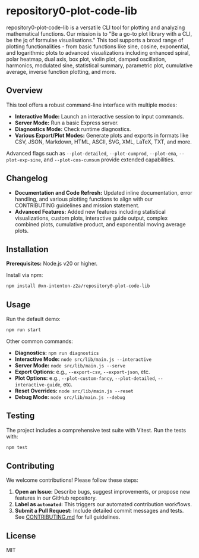 # repository0-plot-code-lib

repository0-plot-code-lib is a versatile CLI tool for plotting and analyzing mathematical functions. Our mission is to "Be a go-to plot library with a CLI, be the jq of formulae visualisations." This tool supports a broad range of plotting functionalities - from basic functions like sine, cosine, exponential, and logarithmic plots to advanced visualizations including enhanced spiral, polar heatmap, dual axis, box plot, violin plot, damped oscillation, harmonics, modulated sine, statistical summary, parametric plot, cumulative average, inverse function plotting, and more.

## Overview

This tool offers a robust command-line interface with multiple modes:

- **Interactive Mode:** Launch an interactive session to input commands.
- **Server Mode:** Run a basic Express server.
- **Diagnostics Mode:** Check runtime diagnostics.
- **Various Export/Plot Modes:** Generate plots and exports in formats like CSV, JSON, Markdown, HTML, ASCII, SVG, XML, LaTeX, TXT, and more.

Advanced flags such as `--plot-detailed`, `--plot-cumprod`, `--plot-ema`, `--plot-exp-sine`, and `--plot-cos-cumsum` provide extended capabilities.

## Changelog

- **Documentation and Code Refresh:** Updated inline documentation, error handling, and various plotting functions to align with our CONTRIBUTING guidelines and mission statement.
- **Advanced Features:** Added new features including statistical visualizations, custom plots, interactive guide output, complex combined plots, cumulative product, and exponential moving average plots.

## Installation

**Prerequisites:** Node.js v20 or higher.

Install via npm:

```bash
npm install @xn-intenton-z2a/repository0-plot-code-lib
```

## Usage

Run the default demo:

```bash
npm run start
```

Other common commands:

- **Diagnostics:** `npm run diagnostics`
- **Interactive Mode:** `node src/lib/main.js --interactive`
- **Server Mode:** `node src/lib/main.js --serve`
- **Export Options:** e.g., `--export-csv`, `--export-json`, etc.
- **Plot Options:** e.g., `--plot-custom-fancy`, `--plot-detailed`, `--interactive-guide`, etc.
- **Reset Overrides:** `node src/lib/main.js --reset`
- **Debug Mode:** `node src/lib/main.js --debug`

## Testing

The project includes a comprehensive test suite with Vitest. Run the tests with:

```bash
npm test
```

## Contributing

We welcome contributions! Please follow these steps:

1. **Open an Issue:** Describe bugs, suggest improvements, or propose new features in our GitHub repository.
2. **Label as `automated`:** This triggers our automated contribution workflows.
3. **Submit a Pull Request:** Include detailed commit messages and tests. See [CONTRIBUTING.md](./CONTRIBUTING.md) for full guidelines.

## License

MIT
